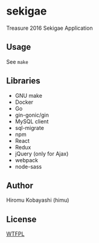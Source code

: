 # sekigae

Treasure 2016 Sekigae Application

## Usage

See `make`

## Libraries

- GNU make
- Docker
- Go
- gin-gonic/gin
- MySQL client
- sql-migrate
- npm
- React
- Redux
- jQuery (only for Ajax)
- webpack
- node-sass

## Author

Hiromu Kobayashi (himu)

## License

[WTFPL](LICENSE)
